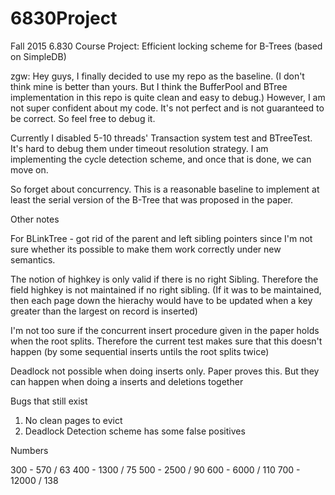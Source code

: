 6830Project
===========

Fall 2015 6.830 Course Project: Efficient locking scheme for B-Trees (based on SimpleDB)

zgw:
Hey guys, I finally decided to use my repo as the baseline.
(I don't think mine is better than yours.
But I think the BufferPool and BTree implementation in this repo
is quite clean and easy to debug.)
However, I am not super confident about my code.
It's not perfect and is not guaranteed to be correct.
So feel free to debug it.

Currently I disabled 5-10 threads' Transaction system test and BTreeTest.
It's hard to debug them under timeout resolution strategy.
I am implementing the cycle detection scheme, and once that is done, we can move on.

So forget about concurrency. This is a reasonable baseline to implement at least the serial version
of the B-Tree that was proposed in the paper.

Other notes

For BLinkTree - got rid of the parent and left sibling pointers since I'm not sure whether its possible to make them work correctly under new semantics.

The notion of highkey is only valid if there is no right Sibling. Therefore the field highkey is not maintained if no right sibling.
(If it was to be maintained, then each page down the hierachy would have to be updated when a key greater than the largest on record is inserted)

I'm not too sure if the concurrent insert procedure given in the paper holds when the root splits. Therefore the current test makes sure that this doesn't happen (by some sequential inserts untils the root splits twice) 

Deadlock not possible when doing inserts only. Paper proves this. 
But they can happen when doing a inserts and deletions together

Bugs that still exist

1. No clean pages to evict
2. Deadlock Detection scheme has some false positives

Numbers 

300 - 570 / 63
400 - 1300 / 75
500 - 2500 / 90
600 - 6000 / 110
700 - 12000  / 138
